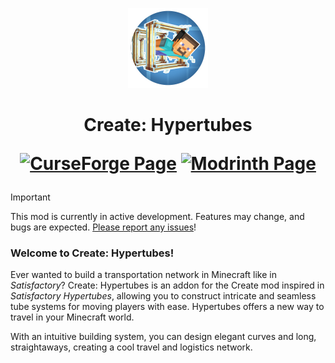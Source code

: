 <p align="center"><img src="./src/main/resources/icon.png" alt="Logo"></p>
<h1 align="center">Create: Hypertubes<br/>

<a href="https://www.curseforge.com/minecraft/mc-mods/hypertubes"><img alt="CurseForge Page" src="https://img.shields.io/badge/Hypertubes-Curse_Forge?logo=CurseForge&label=Curse%20Forge&color=%23F16436"></a>
<a href="https://modrinth.com/mod/hypertube"><img alt="Modrinth Page" src="https://img.shields.io/badge/Hypertubes-Modrinth?logo=modrinth&label=Modrinth&color=%2300AF5C"></a>
</h1>

> [!IMPORTANT]
> This mod is currently in active development. Features may change, and bugs are expected. [Please report any issues](https://github.com/PedroRok/CreateHypertubes/issues)!

### Welcome to Create: Hypertubes!

Ever wanted to build a transportation network in Minecraft like in _Satisfactory_? Create: Hypertubes is an addon for the Create mod inspired in _Satisfactory Hypertubes_, allowing you to construct intricate and seamless tube systems for moving players with ease. Hypertubes offers a new way to travel in your Minecraft world.

With an intuitive building system, you can design elegant curves and long, straightaways, creating a cool travel and logistics network.
